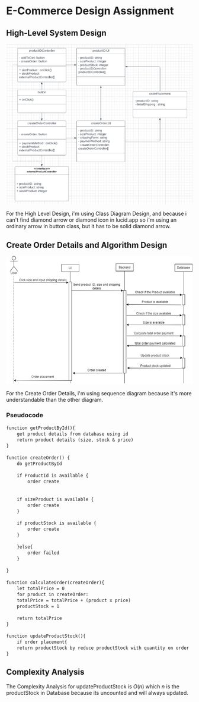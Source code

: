 # E-Commerce Design Assignment

## High-Level System Design

![High Level Design](assets/hl-design.png)

For the High Level Design, i'm using Class Diagram Design, and because i can't find diamond arrow or diamond icon in lucid.app so i'm using an ordinary arrow in button class, but it has to be solid diamond arrow.

## Create Order Details and Algorithm Design

![Algorithm Design](assets/hl-design.jpg)

For the Create Order Details, i'm using sequence diagram because it's more understandable than the other diagram.

### Pseudocode

```
function getProductById(){
    get product details from database using id
    return product details (size, stock & price)
}

function createOrder() {
    do getProductById

    if ProductId is available {
        order create


    if sizeProduct is available {
        order create
    }

    if productStock is available {
        order create
    }

    }else{
    	order failed
    }

}

function calculateOrder(createOrder){
    let totalPrice = 0
    for product in createOrder:
    totalPrice = totalPrice + (product x price)
    productStock = 1

    return totalPrice
}

function updateProductStock(){
    if order placement{
    return productStock by reduce productStock with quantity on order
}
```

## Complexity Analysis

The Complexity Analysis for updateProductStock is $O(n)$ which $n$ is
the productStock in Database because its uncounted and will always updated.
